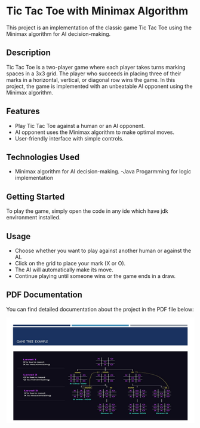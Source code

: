 # Tic Tac Toe with Minimax Algorithm

This project is an implementation of the classic game Tic Tac Toe using the Minimax algorithm for AI decision-making.

## Description

Tic Tac Toe is a two-player game where each player takes turns marking spaces in a 3x3 grid. The player who succeeds in placing three of their marks in a horizontal, vertical, or diagonal row wins the game. In this project, the game is implemented with an unbeatable AI opponent using the Minimax algorithm.

## Features

- Play Tic Tac Toe against a human or an AI opponent.
- AI opponent uses the Minimax algorithm to make optimal moves.
- User-friendly interface with simple controls.

## Technologies Used
- Minimax algorithm for AI decision-making.
-Java Progarmming for logic implementation

## Getting Started

To play the game, simply open the code in any ide which have jdk environment installed.

## Usage

- Choose whether you want to play against another human or against the AI.
- Click on the grid to place your mark (X or O).
- The AI will automatically make its move.
- Continue playing until someone wins or the game ends in a draw.

## PDF Documentation

You can find detailed documentation about the project in the PDF file below:

![Example Image](Minor_Project/Tic%20Tac%20Toe%20With%20AI/Slide4.JPG)


